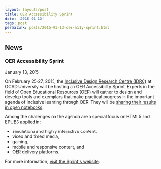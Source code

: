 ```yaml
---
layout: layouts/post
title: OER Accessibility Sprint
date: '2015-01-13'
tags: post
permalink: posts/2015-01-13-oer-a11y-sprint.html
---
```

<article class="floe-content floe-news-item">
                <h2> News </h2>
                <h3>OER Accessibility Sprint</h3>
                <time class="floe-date" datetime="2015-01-13">January 13, 2015</time>
                <p>On February 25-27, 2015, the <a href="http://idrc.ocadu.ca">Inclusive Design Research Centre (IDRC)</a> at OCAD University will be hosting an OER Accessibility Sprint.
                    Experts in the field of Open Educational Resources (OER) will gather to design and develop tools and exemplars that make practical progress in the important agenda of inclusive learning through OER.
                    They will be <a href="https://docs.google.com/document/d/1EPdECgqM7BxDmfh5CHJ7ZYr00ldxUqkcnJOddaMvXTE/edit">sharing their results in open notebooks</a>.</p>
                <p>Among the challenges on the agenda are a special focus on HTML5 and EPUB3 applied in:</p>
                    <ul>
                        <li>simulations and highly interactive content,</li>
                        <li>video and timed media,</li>
                        <li>gaming,</li>
                        <li>mobile and responsive content, and</li>
                        <li>OER delivery platforms.</li>
                    </ul>
                <p>For more information, <a href="../accessibilitySprint2015.html">visit the Sprint's website</a>.</p>
            </article>
